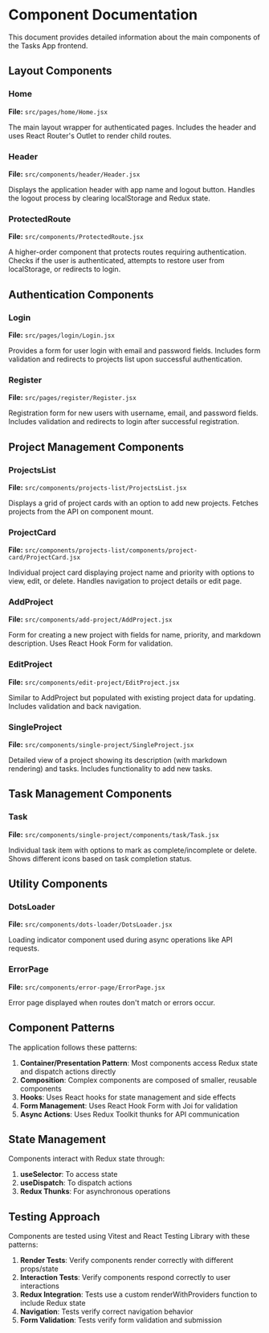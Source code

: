 # Component Documentation

This document provides detailed information about the main components of the Tasks App frontend.

## Layout Components

### Home

**File:** `src/pages/home/Home.jsx`

The main layout wrapper for authenticated pages. Includes the header and uses React Router's Outlet to render child routes.

### Header

**File:** `src/components/header/Header.jsx`

Displays the application header with app name and logout button. Handles the logout process by clearing localStorage and Redux state.

### ProtectedRoute

**File:** `src/components/ProtectedRoute.jsx`

A higher-order component that protects routes requiring authentication. Checks if the user is authenticated, attempts to restore user from localStorage, or redirects to login.

## Authentication Components

### Login

**File:** `src/pages/login/Login.jsx`

Provides a form for user login with email and password fields. Includes form validation and redirects to projects list upon successful authentication.

### Register

**File:** `src/pages/register/Register.jsx`

Registration form for new users with username, email, and password fields. Includes validation and redirects to login after successful registration.

## Project Management Components

### ProjectsList

**File:** `src/components/projects-list/ProjectsList.jsx`

Displays a grid of project cards with an option to add new projects. Fetches projects from the API on component mount.

### ProjectCard

**File:** `src/components/projects-list/components/project-card/ProjectCard.jsx`

Individual project card displaying project name and priority with options to view, edit, or delete. Handles navigation to project details or edit page.

### AddProject

**File:** `src/components/add-project/AddProject.jsx`

Form for creating a new project with fields for name, priority, and markdown description. Uses React Hook Form for validation.

### EditProject

**File:** `src/components/edit-project/EditProject.jsx`

Similar to AddProject but populated with existing project data for updating. Includes validation and back navigation.

### SingleProject

**File:** `src/components/single-project/SingleProject.jsx`

Detailed view of a project showing its description (with markdown rendering) and tasks. Includes functionality to add new tasks.

## Task Management Components

### Task

**File:** `src/components/single-project/components/task/Task.jsx`

Individual task item with options to mark as complete/incomplete or delete. Shows different icons based on task completion status.

## Utility Components

### DotsLoader

**File:** `src/components/dots-loader/DotsLoader.jsx`

Loading indicator component used during async operations like API requests.

### ErrorPage

**File:** `src/components/error-page/ErrorPage.jsx`

Error page displayed when routes don't match or errors occur.

## Component Patterns

The application follows these patterns:

1. **Container/Presentation Pattern**: Most components access Redux state and dispatch actions directly
2. **Composition**: Complex components are composed of smaller, reusable components
3. **Hooks**: Uses React hooks for state management and side effects
4. **Form Management**: Uses React Hook Form with Joi for validation
5. **Async Actions**: Uses Redux Toolkit thunks for API communication

## State Management

Components interact with Redux state through:

1. **useSelector**: To access state
2. **useDispatch**: To dispatch actions
3. **Redux Thunks**: For asynchronous operations

## Testing Approach

Components are tested using Vitest and React Testing Library with these patterns:

1. **Render Tests**: Verify components render correctly with different props/state
2. **Interaction Tests**: Verify components respond correctly to user interactions
3. **Redux Integration**: Tests use a custom renderWithProviders function to include Redux state
4. **Navigation**: Tests verify correct navigation behavior
5. **Form Validation**: Tests verify form validation and submission
